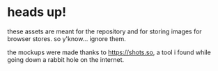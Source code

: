 # heads up!

these assets are meant for the repository and for storing images for browser stores. so y'know... ignore them.

the mockups were made thanks to https://shots.so, a tool i found while going down a rabbit hole on the internet.
